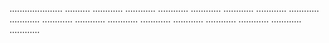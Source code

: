 ..................... ..........
............
............
............
............
............
............
............
............
............
............
............
............
............
............
............
............
............


